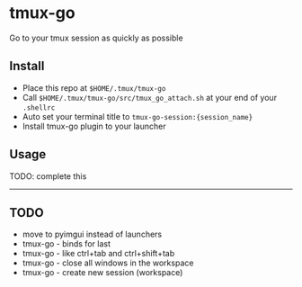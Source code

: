 # tmux-go
Go to your tmux session as quickly as possible

## Install
* Place this repo at `$HOME/.tmux/tmux-go`
* Call `$HOME/.tmux/tmux-go/src/tmux_go_attach.sh` at your end of your `.shellrc`
* Auto set your terminal title to `tmux-go-session:{session_name}`
* Install tmux-go plugin to your launcher

## Usage
TODO: complete this

--- 

## TODO
* move to pyimgui instead of launchers
* tmux-go - binds for last
* tmux-go - like ctrl+tab and ctrl+shift+tab
* tmux-go - close all windows in the workspace
* tmux-go - create new session (workspace)
